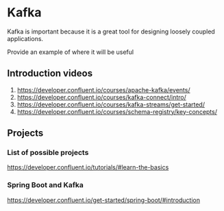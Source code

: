 # Kafka

Kafka is important because it is a great tool for designing loosely coupled applications.

Provide an example of where it will be useful

## Introduction videos
1. https://developer.confluent.io/courses/apache-kafka/events/
2. https://developer.confluent.io/courses/kafka-connect/intro/
3. https://developer.confluent.io/courses/kafka-streams/get-started/
4. https://developer.confluent.io/courses/schema-registry/key-concepts/

## Projects
### List of possible projects
https://developer.confluent.io/tutorials/#learn-the-basics


### Spring Boot and Kafka
https://developer.confluent.io/get-started/spring-boot/#introduction
